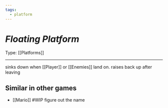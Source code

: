 ```yaml
---
tags:
  - platform
---
```

# _Floating Platform_

Type: [[Platforms]]

----


sinks down when [[Player]] or [[Enemies]] land on. raises back up after leaving

## Similar in other games

* [[Mario]] #WIP figure out the name